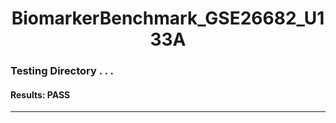 <h1><center>BiomarkerBenchmark_GSE26682_U133A</center></h1>

### Testing Directory . . .

#### Results: PASS
---
